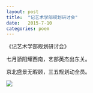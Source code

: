 ```yaml
---
layout: post
title:  "记艺术学部规划研讨会"
date:   2015-7-10
categories: poem
---
```

《记艺术学部规划研讨会》

七月骄阳耀西南，艺部英杰出东关。

京北盛景无暇顾，三五规划动全员。

<!--more-->

![]({{site.url}}/Images/7.png)